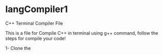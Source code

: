 # langCompiler1
C++ Terminal Compiler File

This is a file for Compile C++ in terminal using g++ command, follow the steps for compile your code!

1- Clone the

